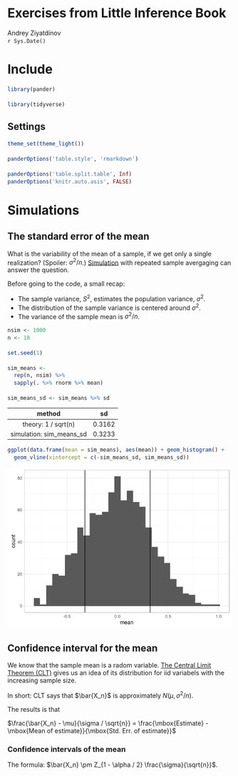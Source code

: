 # Exercises  from Little Inference Book
Andrey Ziyatdinov  
`r Sys.Date()`  



# Include


```r
library(pander)

library(tidyverse)
```

## Settings



```r
theme_set(theme_light())

panderOptions('table.style', 'rmarkdown')

panderOptions('table.split.table', Inf)
panderOptions('knitr.auto.asis', FALSE)
```

# Simulations

## The standard error of the mean

What is the variability of the mean of a sample, if we get only a single realization?
(Spoiler: $\sigma^2 / n$.)
[Simulation](https://leanpub.com/LittleInferenceBook/read#leanpub-auto-simulation-example-1-standard-normals)
with repeated sample avergaging can answer the question.

Before going to the code, a small recap:

* The sample variance, $S^2$, estimates the population variance, $\sigma^2$.
* The distribution of the sample variance is centered around $\sigma^2$.
* The variance of the sample mean is $\sigma^2 / n$.


```r
nsim <- 1000
n <- 10

set.seed(1)

sim_means <- 
  rep(n, nsim) %>%
  sapply(. %>% rnorm %>% mean)
  
sim_means_sd <- sim_means %>% sd
```


|          method          |   sd   |
|:------------------------:|:------:|
|   theory: 1 / sqrt(n)    | 0.3162 |
| simulation: sim_means_sd | 0.3233 |


```r
ggplot(data.frame(mean = sim_means), aes(mean)) + geom_histogram() + 
  geom_vline(xintercept = c(-sim_means_sd, sim_means_sd)) 
```

![](figures/ex1_hist-1.png) 
 
## Confidence interval for the mean

We know that the sample mean is a radom variable.
[The Central Limit Theorem (CLT)](https://leanpub.com/LittleInferenceBook/read#leanpub-auto-the-central-limit-theorem) gives us an idea of its distribution for iid variabels with the increasing sample size.

In short: CLT says that $\bar{X_n}$ is approximately $N(\mu, \sigma^2 / n)$.

The results is that

$\frac{\bar{X_n} - \mu}{\sigma / \sqrt{n}} = \frac{\mbox{Estimate} - \mbox{Mean of estimate}}{\mbox{Std. Err. of estimate}}$


### Confidence intervals of the mean

The formula: $\bar{X_n} \pm Z_{1 - \alpha / 2} \frac{\sigma}{\sqrt{n}}$.
